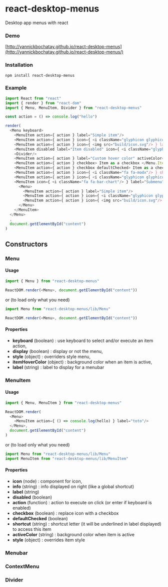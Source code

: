 # react-desktop-menus
Desktop app menus with react

### Demo
[http://yannickbochatay.github.io/react-desktop-menus](http://yannickbochatay.github.io/react-desktop-menus/)

### Installation
```shell
npm install react-desktop-menus
```

### Example
```javascript
import React from "react"
import { render } from "react-dom"
import { Menu, MenuItem, Divider } from "react-desktop-menus"

const action = () => console.log("hello")

render(
  <Menu keyboard>
    <MenuItem action={ action } label="Simple item"/>
    <MenuItem action={ action } icon={ <i className="glyphicon glyphicon-road"/> } label="Item with icon"/>
    <MenuItem action={ action } icon={ <img src="build/icon.svg"/> } label="Item with any kind of icon"/>
    <MenuItem disabled label="Item disabled" icon={ <i className="glyphicon glyphicon-headphones"/> }/>
    <Divider/>
    <MenuItem action={ action } label="Custom hover color" activeColor="pink"/>
    <MenuItem action={ action } checkbox> Item as a checkbox </Menu.Item>
    <MenuItem action={ action } checkbox defaultChecked> Item as a checkbox checked </Menu.Item>
    <MenuItem action={ action } icon={ <i className="fa fa-modx"/> } shortcut="s" label="Item with shortcut"/>
    <MenuItem action={ action } icon={ <i className="glyphicon glyphicon-print"/> } info="Info" label="Item with info"/>
    <MenuItem icon={ <i className="fa fa-bar-chart"/> } label="Submenu">
      <Menu>
        <MenuItem action={ action } label="Simple item"/>
        <MenuItem action={ action } icon={ <i className="glyphicon glyphicon-road"/> } label="Item with icon"/>
        <MenuItem action={ action } icon={ <img src="build/icon.svg"/> } label="Item with any kind of icon"/>
      </Menu>
    </MenuItem>
  </Menu>
  ,
  document.getElementById("content")
)
```

## Constructors

### Menu

#### Usage
```javascript
import { Menu } from "react-desktop-menus"

ReactDOM.render(<Menu>, document.getElementById("content"))
```
or (to load only what you need)
```javascript
import Menu from "react-desktop-menus/lib/Menu"

ReactDOM.render(<Menu>, document.getElementById("content"))
```

#### Properties
- **keyboard** (boolean) : use keyboard to select and/or execute an item action,
- **display** (boolean) : display or not the menu,
- **style** (object) : overriders style menu,
- **itemHoverColor** (object) : background color when an item is active,
- **label** (string) : label to display for a menubar



### MenuItem

#### Usage
```javascript
import { Menu, MenuItem } from "react-desktop-menus"

ReactDOM.render(
  <Menu>
    <MenuItem action={ () => console.log(hello) } label="toto"/>
  </Menu>,
  document.getElementById("content")
)
```
or (to load only what you need)
```javascript
import Menu from "react-desktop-menus/lib/Menu"
import MenuItem from "react-desktop-menus/lib/MenuItem"
```

#### Properties
- **icon** (node) : component for icon,
- **info** (string) : info displayed on right (like a global shortcut)
- **label** (string)
- **disabled** (boolean)
- **action** (function) : action to execute on click (or enter if keyboard is enabled)
- **checkbox** (boolean) : replace icon with a checkbox
- **defaultChecked** (boolean)
- **shortcut** (string) : shortcut letter (it will be underlined in label displayed) to access this item
- **activeColor** (string) : background color when item is active
- **style** (object) : overrides item style


### Menubar

### ContextMenu

### Divider

